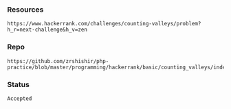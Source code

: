### Resources
    https://www.hackerrank.com/challenges/counting-valleys/problem?h_r=next-challenge&h_v=zen

### Repo
    https://github.com/zrshishir/php-practice/blob/master/programming/hackerrank/basic/counting_valleys/index.php

### Status
    Accepted

